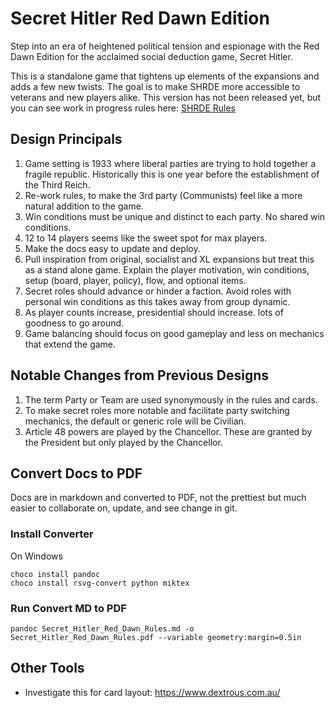 # Secret Hitler Red Dawn Edition
Step into an era of heightened political tension and espionage with the Red Dawn Edition for the acclaimed social deduction game, Secret Hitler.  

This is a standalone game that tightens up elements of the expansions and adds a few new twists.  The goal is to make SHRDE more accessible to veterans and new players alike. This version has not been released yet, but you can see work in progress rules here: [SHRDE Rules](https://github.com/iFreeon/secret-hitler-red-dawn-edition/blob/main/Secret_Hitler_Red_Dawn_Rules.md)

## Design Principals
1. Game setting is 1933 where liberal parties are trying to hold together a fragile republic. Historically this is one year before the establishment of the Third Reich. 
2. Re-work rules, to make the 3rd party (Communists) feel like a more natural addition to the game.
3. Win conditions must be unique and distinct to each party.  No shared win conditions.   
4. 12 to 14 players seems like the sweet spot for max players.
5. Make the docs easy to update and deploy.
6. Pull inspiration from original, socialist and XL expansions but treat this as a stand alone game. Explain the player motivation, win conditions, setup (board, player, policy), flow, and optional items.  
7. Secret roles should advance or hinder a faction. Avoid roles with personal win conditions as this takes away from group dynamic. 
8. As player counts increase, presidential should increase. lots of goodness to go around.  
9. Game balancing should focus on good gameplay and less on mechanics that extend the game.

## Notable Changes from Previous Designs
1. The term Party or Team are used synonymously in the rules and cards.
1. To make secret roles more notable and facilitate party switching mechanics, the default or generic role will be Civilian.
2. Article 48 powers are played by the Chancellor. These are granted by the President but only played by the Chancellor.


## Convert Docs to PDF
Docs are in markdown and converted to PDF, not the prettiest but much easier to collaborate on, update, and see change in git.

### Install Converter
On Windows
```
choco install pandoc
choco install rsvg-convert python miktex
```

### Run Convert MD to PDF
```
pandoc Secret_Hitler_Red_Dawn_Rules.md -o Secret_Hitler_Red_Dawn_Rules.pdf --variable geometry:margin=0.5in
```

## Other Tools
- Investigate this for card layout: https://www.dextrous.com.au/

